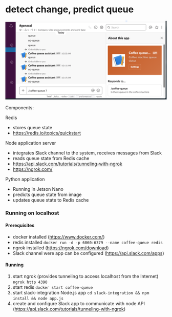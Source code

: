 # detect change, predict queue

<img src="https://github.com/tzpr/queue-detector/blob/master/Screenshot-2.png" alt="Image of Coffee Assistant" width="650">


Components:

Redis
 - stores queue state 
 - https://redis.io/topics/quickstart

Node application server
 - integrates Slack channel to the system, receives messages from Slack
 - reads queue state from Redis cache
 - https://api.slack.com/tutorials/tunneling-with-ngrok
 - https://ngrok.com/
 
Python application
 - Running in Jetson Nano
 - predicts queue state from image
 - updates queue state to Redis cache

 
 
 
### Running on localhost

#### Prerequisites
- docker installed (https://www.docker.com/)
- redis installed `docker run -d -p 6060:6379 --name coffee-queue redis`
- ngrok installed (https://ngrok.com/download)
- Slack channel were app can be configured (https://api.slack.com/apps)

#### Running
1. start ngrok (provides tunneling to access localhost from the Internet) `ngrok http 4390`
2. start redis `docker start coffee-queue`
3. start slack-integration Node.js app `cd slack-integration && npm install && node app.js`
3. create and configure Slack app to communicate with node API \
(https://api.slack.com/tutorials/tunneling-with-ngrok)




